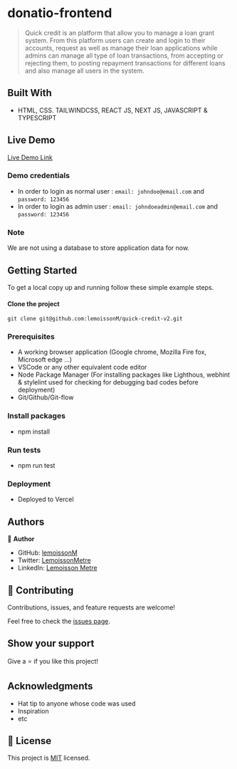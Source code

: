 # donatio-frontend

>  Quick credit is an platform that allow you to manage a loan grant system. From this platform users can create and login to their accounts, request as well as manage their loan applications while admins can manage all type of loan transactions, from accepting or rejecting them, to posting repayment transactions for different loans and also manage all users in the system. 

## Built With

- HTML, CSS. TAILWINDCSS, REACT JS, NEXT JS, JAVASCRIPT & TYPESCRIPT

## Live Demo

[Live Demo Link](https://quick-credit-v2.vercel.app/)

### Demo credentials
- In order to login as normal user : `email: johndoe@email.com` and `password: 123456`
- In order to login as admin user : `email: johndoeadmin@email.com` and `password: 123456`

### Note 
We are not using a database to store application data for now. 


## Getting Started

To get a local copy up and running follow these simple example steps.

#### Clone the project

```
git clone git@github.com:lemoissonM/quick-credit-v2.git
```

### Prerequisites

- A working browser application (Google chrome, Mozilla Fire fox, Microsoft edge ...)
- VSCode or any other equivalent code editor
- Node Package Manager (For installing packages like Lighthous, webhint & stylelint used for       checking for debugging bad codes before deployment)
- Git/Github/Git-flow


### Install packages

- npm install

### Run tests

- npm run test

### Deployment
 
- Deployed to Vercel


## Authors

👤 **Author**

- GitHub: [lemoissonM](https://github.com/lemoissonM)
- Twitter: [LemoissonMetre](https://twitter.com/LemoissonMetre)
- LinkedIn: [Lemoisson Metre](https://www.linkedin.com/in/lemoisson-metre-aba15712b/)


## 🤝 Contributing

Contributions, issues, and feature requests are welcome!

Feel free to check the [issues page](../../issues/).

## Show your support

Give a ⭐️ if you like this project!

## Acknowledgments

- Hat tip to anyone whose code was used
- Inspiration
- etc

## 📝 License

This project is [MIT](./MIT.md) licensed.
